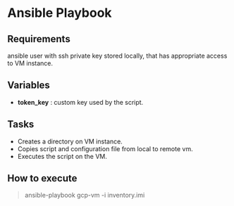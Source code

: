 Ansible Playbook
==========================

## Requirements
ansible user with ssh private key stored locally, that has appropriate access to VM instance.

## Variables

- **token_key** : custom key used by the script.

## Tasks

- Creates a directory on VM instance.
- Copies script and configuration file from local to remote vm.
- Executes the script on the VM.

## How to execute

>ansible-playbook gcp-vm -i inventory.imi